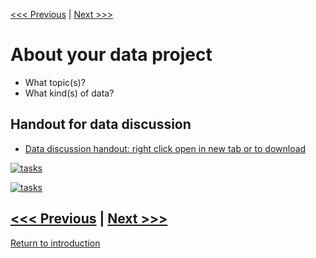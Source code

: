 [<<< Previous](dhdata.md) | [Next >>>](bigdata.md)   

# About your data project
* What topic(s)?
* What kind(s) of data?

## Handout for data discussion 

* [ Data discussion handout: right click open in new tab or to download](https://github.com/SouthernMethodistUniversity/data/blob/master/sections/handoutdata.pdf)


[![tasks](https://github.com/DHRISMU/data/blob/master/images/datalifecycle.png)](https://github.com/DHRISMU/data/blob/master/sections/bigdatalessons.pdf)

[![tasks](https://github.com/DHRISMU/data/blob/master/images/3challenges.png)](https://github.com/DHRISMU/data/blob/master/sections/bigdatalessons.pdf)



[<<< Previous](dhdata.md) | [Next >>>](bigdata.md)  
-----
[Return to introduction](https://github.com/SouthernMethodistUniversity/data)
